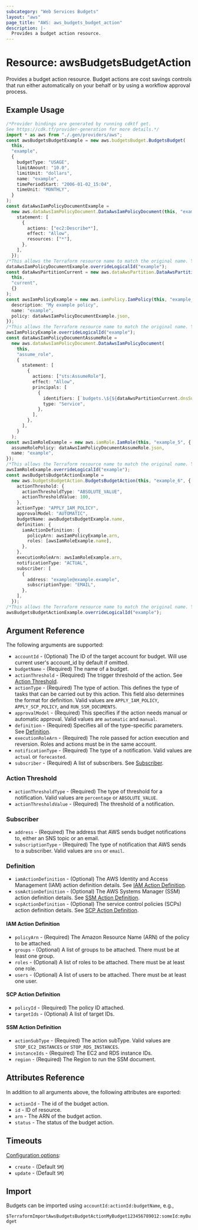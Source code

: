 ```yaml
---
subcategory: "Web Services Budgets"
layout: "aws"
page_title: "AWS: aws_budgets_budget_action"
description: |-
  Provides a budget action resource.
---
```


# Resource: awsBudgetsBudgetAction

Provides a budget action resource. Budget actions are cost savings controls that run either automatically on your behalf or by using a workflow approval process.

## Example Usage

```typescript
/*Provider bindings are generated by running cdktf get.
See https://cdk.tf/provider-generation for more details.*/
import * as aws from "./.gen/providers/aws";
const awsBudgetsBudgetExample = new aws.budgetsBudget.BudgetsBudget(
  this,
  "example",
  {
    budgetType: "USAGE",
    limitAmount: "10.0",
    limitUnit: "dollars",
    name: "example",
    timePeriodStart: "2006-01-02_15:04",
    timeUnit: "MONTHLY",
  }
);
const dataAwsIamPolicyDocumentExample =
  new aws.dataAwsIamPolicyDocument.DataAwsIamPolicyDocument(this, "example_1", {
    statement: [
      {
        actions: ["ec2:Describe*"],
        effect: "Allow",
        resources: ["*"],
      },
    ],
  });
/*This allows the Terraform resource name to match the original name. You can remove the call if you don't need them to match.*/
dataAwsIamPolicyDocumentExample.overrideLogicalId("example");
const dataAwsPartitionCurrent = new aws.dataAwsPartition.DataAwsPartition(
  this,
  "current",
  {}
);
const awsIamPolicyExample = new aws.iamPolicy.IamPolicy(this, "example_3", {
  description: "My example policy",
  name: "example",
  policy: dataAwsIamPolicyDocumentExample.json,
});
/*This allows the Terraform resource name to match the original name. You can remove the call if you don't need them to match.*/
awsIamPolicyExample.overrideLogicalId("example");
const dataAwsIamPolicyDocumentAssumeRole =
  new aws.dataAwsIamPolicyDocument.DataAwsIamPolicyDocument(
    this,
    "assume_role",
    {
      statement: [
        {
          actions: ["sts:AssumeRole"],
          effect: "Allow",
          principals: [
            {
              identifiers: [`budgets.\${${dataAwsPartitionCurrent.dnsSuffix}}`],
              type: "Service",
            },
          ],
        },
      ],
    }
  );
const awsIamRoleExample = new aws.iamRole.IamRole(this, "example_5", {
  assumeRolePolicy: dataAwsIamPolicyDocumentAssumeRole.json,
  name: "example",
});
/*This allows the Terraform resource name to match the original name. You can remove the call if you don't need them to match.*/
awsIamRoleExample.overrideLogicalId("example");
const awsBudgetsBudgetActionExample =
  new aws.budgetsBudgetAction.BudgetsBudgetAction(this, "example_6", {
    actionThreshold: {
      actionThresholdType: "ABSOLUTE_VALUE",
      actionThresholdValue: 100,
    },
    actionType: "APPLY_IAM_POLICY",
    approvalModel: "AUTOMATIC",
    budgetName: awsBudgetsBudgetExample.name,
    definition: {
      iamActionDefinition: {
        policyArn: awsIamPolicyExample.arn,
        roles: [awsIamRoleExample.name],
      },
    },
    executionRoleArn: awsIamRoleExample.arn,
    notificationType: "ACTUAL",
    subscriber: [
      {
        address: "example@example.example",
        subscriptionType: "EMAIL",
      },
    ],
  });
/*This allows the Terraform resource name to match the original name. You can remove the call if you don't need them to match.*/
awsBudgetsBudgetActionExample.overrideLogicalId("example");

```

## Argument Reference

The following arguments are supported:

* `accountId` - (Optional) The ID of the target account for budget. Will use current user's account\_id by default if omitted.
* `budgetName` - (Required) The name of a budget.
* `actionThreshold` - (Required) The trigger threshold of the action. See [Action Threshold](#action-threshold).
* `actionType` - (Required) The type of action. This defines the type of tasks that can be carried out by this action. This field also determines the format for definition. Valid values are `APPLY_IAM_POLICY`, `APPLY_SCP_POLICY`, and `RUN_SSM_DOCUMENTS`.
* `approvalModel` - (Required) This specifies if the action needs manual or automatic approval. Valid values are `automatic` and `manual`.
* `definition` - (Required) Specifies all of the type-specific parameters. See [Definition](#definition).
* `executionRoleArn` - (Required) The role passed for action execution and reversion. Roles and actions must be in the same account.
* `notificationType` - (Required) The type of a notification. Valid values are `actual` or `forecasted`.
* `subscriber` - (Required) A list of subscribers. See [Subscriber](#subscriber).

### Action Threshold

* `actionThresholdType` - (Required) The type of threshold for a notification. Valid values are `percentage` or `ABSOLUTE_VALUE`.
* `actionThresholdValue` - (Required) The threshold of a notification.

### Subscriber

* `address` - (Required) The address that AWS sends budget notifications to, either an SNS topic or an email.
* `subscriptionType` - (Required) The type of notification that AWS sends to a subscriber. Valid values are `sns` or `email`.

### Definition

* `iamActionDefinition` - (Optional) The AWS Identity and Access Management (IAM) action definition details. See [IAM Action Definition](#iam-action-definition).
* `ssmActionDefinition` - (Optional) The AWS Systems Manager (SSM) action definition details. See [SSM Action Definition](#ssm-action-definition).
* `scpActionDefinition` - (Optional) The service control policies (SCPs) action definition details. See [SCP Action Definition](#scp-action-definition).

#### IAM Action Definition

* `policyArn` - (Required) The Amazon Resource Name (ARN) of the policy to be attached.
* `groups` - (Optional) A list of groups to be attached. There must be at least one group.
* `roles` - (Optional) A list of roles to be attached. There must be at least one role.
* `users` - (Optional) A list of users to be attached. There must be at least one user.

#### SCP Action Definition

* `policyId` - (Required) The policy ID attached.
* `targetIds` - (Optional) A list of target IDs.

#### SSM Action Definition

* `actionSubType` - (Required) The action subType. Valid values are `STOP_EC2_INSTANCES` or `STOP_RDS_INSTANCES`.
* `instanceIds` - (Required) The EC2 and RDS instance IDs.
* `region` - (Required) The Region to run the SSM document.

## Attributes Reference

In addition to all arguments above, the following attributes are exported:

* `actionId` - The id of the budget action.
* `id` - ID of resource.
* `arn` - The ARN of the budget action.
* `status` - The status of the budget action.

## Timeouts

[Configuration options](https://developer.hashicorp.com/terraform/language/resources/syntax#operation-timeouts):

* `create` - (Default `5M`)
* `update` - (Default `5M`)

## Import

Budgets can be imported using `accountId:actionId:budgetName`, e.g.,

`$TerraformImportAwsBudgetsBudgetActionMyBudget123456789012:someId:myBudget`

